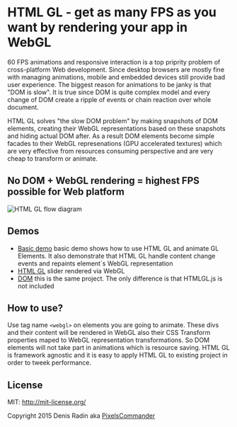 HTML GL - get as many FPS as you want by rendering your app in WebGL
====================================================================

60 FPS animations and responsive interaction is a top priprity problem of cross-platform Web development. Since desktop browsers are mostly fine with managing animations, mobile and embedded devices still provide bad user experience.
The biggest reason for animations to be janky is that "DOM is slow". It is true since DOM is quite complex model and every change of DOM create a ripple of events or chain reaction over whole document.

HTML GL solves "the slow DOM problem" by making snapshots of DOM elements, creating their WebGL representations based on these snapshots and hiding actual DOM after. As a result DOM elements become simple facades to their WebGL represenations (GPU accelerated textures) which are very effective from resources consuming perspective and are very cheap to transform or animate.

No DOM + WebGL rendering = highest FPS possible for Web platform
-------------------------------------------------------

<img alt="HTML GL flow diagram" src="http://pixelscommander.com/polygon/htmlgl/htmlgl-flow-diagram.png"/>

Demos
-----

- [Basic demo](http://pixelscommander.com/polygon/htmlgl/demo/) basic demo shows how to use HTML GL and animate GL Elements. It also demonstrate that HTML GL handle content change events and repaints element`s WebGL representation
- [HTML GL](http://pixelscommander.com/polygon/htmlgl/demo/webgl.html) slider rendered via WebGL
- [DOM](http://pixelscommander.com/polygon/htmlgl/demo/dom.html) this is the same project. The only difference is that HTMLGL.js is not included

How to use?
-----------
Use tag name ```<webgl>``` on elements you are going to animate. These divs and their content will be rendered in WebGL also their CSS Transform properties maped to WebGL representation transformations. So DOM elements will not take part in animations which is resource saving.
HTML GL is framework agnostic and it is easy to apply HTML GL to existing project in order to tweek performance.

License
-------
MIT: http://mit-license.org/

Copyright 2015 Denis Radin aka [PixelsCommander](http://pixelscommander.com)